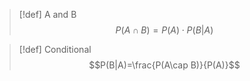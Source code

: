 >[!def] A and B
>$$P(A\cap B)=P(A)\cdot P(B|A)$$

>[!def] Conditional
>$$P(B|A)=\frac{P(A\cap B)}{P(A)}$$